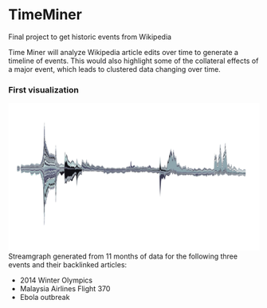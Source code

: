 TimeMiner
=========

Final project to get historic events from Wikipedia

Time Miner will analyze Wikipedia article edits over time to generate a
timeline of events. This would also highlight some of the collateral effects
of a major event, which leads to clustered data changing over time.

### First visualization
![Initial visualization](https://github.com/fdac/TimeMiner/raw/master/src/viz/figure_1.png)
Streamgraph generated from 11 months of data for the following three events and their backlinked articles:
- 2014 Winter Olympics
- Malaysia Airlines Flight 370
- Ebola outbreak
